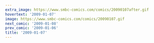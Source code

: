 ```yaml
---
extra_image: https://www.smbc-comics.com/comics/20090107after.gif
hovertext: '2009-01-07'
image: https://www.smbc-comics.com/comics/20090107.gif
next_comic: '2009-01-08'
prev_comic: '2009-01-06'
title: '2009-01-07'
---
```


